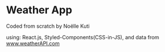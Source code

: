 # Weather App
Coded from scratch by Noëlle Kuti 

using: React.js, Styled-Components(CSS-in-JS), and data from www.weatherAPI.com 